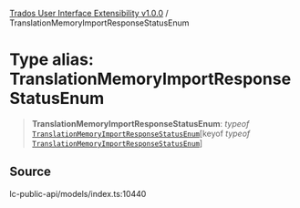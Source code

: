 [Trados User Interface Extensibility v1.0.0](../wiki/globals) / TranslationMemoryImportResponseStatusEnum

# Type alias: TranslationMemoryImportResponseStatusEnum

> **TranslationMemoryImportResponseStatusEnum**: *typeof* [`TranslationMemoryImportResponseStatusEnum`](../wiki/Variable.TranslationMemoryImportResponseStatusEnum)\[keyof *typeof* [`TranslationMemoryImportResponseStatusEnum`](../wiki/Variable.TranslationMemoryImportResponseStatusEnum)\]

## Source

lc-public-api/models/index.ts:10440
